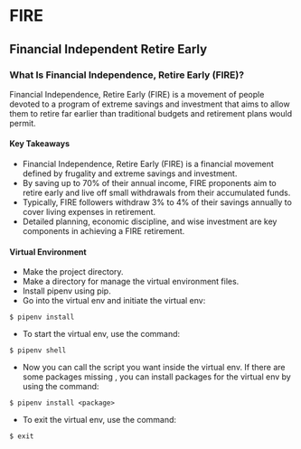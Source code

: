 # FIRE
## Financial Independent Retire Early

###  What Is Financial Independence, Retire Early (FIRE)?
Financial Independence, Retire Early (FIRE) is a movement of people devoted to a program of extreme savings and investment that aims to allow them to retire far earlier than traditional budgets and retirement plans would permit.

#### Key Takeaways
- Financial Independence, Retire Early (FIRE) is a financial movement defined by frugality and extreme savings and investment.
- By saving up to 70% of their annual income, FIRE proponents aim to retire early and live off small withdrawals from their accumulated funds.
- Typically, FIRE followers withdraw 3% to 4% of their savings annually to cover living expenses in retirement.
- Detailed planning, economic discipline, and wise investment are key components in achieving a FIRE retirement.

#### Virtual Environment
- Make the project directory.
- Make a directory for manage the virtual environment files.
- Install pipenv using pip.
- Go into the virtual env and initiate the virtual env:
```
$ pipenv install
```
- To start the virtual env, use the command:
```
$ pipenv shell
```
- Now you can call the script you want inside the virtual env. If there are some packages missing
, you can install packages for the virtual env by using the command:
```
$ pipenv install <package>
```
- To exit the virtual env, use the command:
```
$ exit
```
